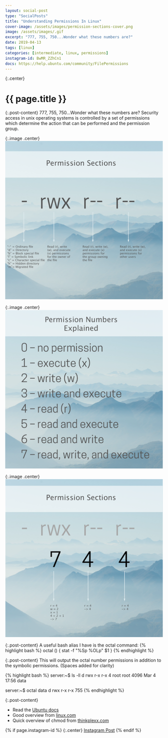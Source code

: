 ```yaml
---
layout: social-post
type: "SocialPosts"
title: "Understanding Permissions In Linux"
cover-image: /assets/images/permission-sections-cover.png
image: /assets/images/.gif
excerpt: "777, 755, 750...Wonder what these numbers are?"
date: 2019-04-13
tags: [linux]
categories: [intermediate, linux, permissions]
instagram-id: BwMR_ZZhCn1
docs: https://help.ubuntu.com/community/FilePermissions
---
```

{:.center}
# {{ page.title }}

{:.post-content}
777, 755, 750...Wonder what these numbers are? Security access in unix operating 
systems is controlled by a set of permissions which determine the action that 
can be performed and the permission group. 

{:.image .center}
![sections](/assets/images/permission-sections-cover.png)

{:.image .center}
![numbers](/assets/images/permission-numbers-cover.png)

{:.image .center}
![numbers](/assets/images/permission-numbers-explained.png)

{:.post-content}
A useful bash alias I have is the octal command:
{% highlight bash %}
octal () {
    stat -f "%Sp %OLp" $1
}
{% endhighlight %}

{:.post-content}
This will output the octal number permissions in addition to the symbolic permissions.
(Spaces added for clarity)

{% highlight bash %}
server:~$ ls -ll
d rwx r-x r-x 4 root   root   4096 Mar  4 17:56 data

server:~$ octal data
d rwx r-x r-x 755
{% endhighlight %}

{:.post-content}
* Read the <a href="{{page.docs}}" target="_blank">Ubuntu docs</a>
* Good overview from <a href="https://www.linux.com/learn/understanding-linux-file-permissions" target="_blank">linux.com</a>
* Quick overview of chmod from <a href="http://www.thinkplexx.com/learn/article/unix/command/chmod-permissions-flags-explained-600-0600-700-777-100-etc" target="_blank">thinkplexx.com</a>

{% if page.instagram-id %}
{:.center}
<a class="insta-link" href="https://www.instagram.com/p/{{page.instagram-id}}" target="_blank">Instagram Post</a>
{% endif %}
